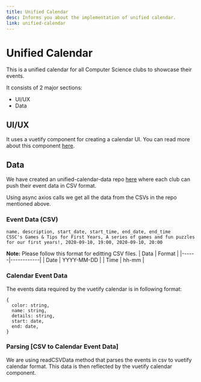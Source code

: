```yaml
---
title: Unified Calendar
desc: Informs you about the implementation of unified calendar.
link: unified-calendar
---
```


# Unified Calendar

This is a unified calendar for all Computer Science clubs to showcase their
events.

It consists of 2 major sections:

- UI/UX
- Data

## UI/UX

It uses a vuetify component for creating a calendar UI. You can read more about
this component [here](https://vuetifyjs.com/en/components/calendars/#calendars).

## Data

We have created an unified-calendar-data repo
[here](https://github.com/utm-cssc/unified-calendar-data) where each club can
push their event data in CSV format.

Using async axios calls we get all the data from the CSVs in the repo mentioned
above.

### Event Data (CSV)

```
name, description, start_date, start_time, end_date, end_time
CSSC's Games & Tips for First Years, A series of games and fun puzzles for our first years!, 2020-09-10, 19:00, 2020-09-10, 20:00
```

**Note:** Please follow this format for editting CSV files. | Data | Format |
|------|------------| | Date | YYYY-MM-DD | | Time | hh-mm |

### Calendar Event Data

The events data required by the vuetify calendar is in following format:

```
{
  color: string,
  name: string,
  details: string,
  start: date,
  end: date,
}
```

### Parsing [CSV to Calendar Event Data]

We are using readCSVData method that parses the events in csv to vuetify
calendar format. This data is then reflected by the vuetify calendar component.
